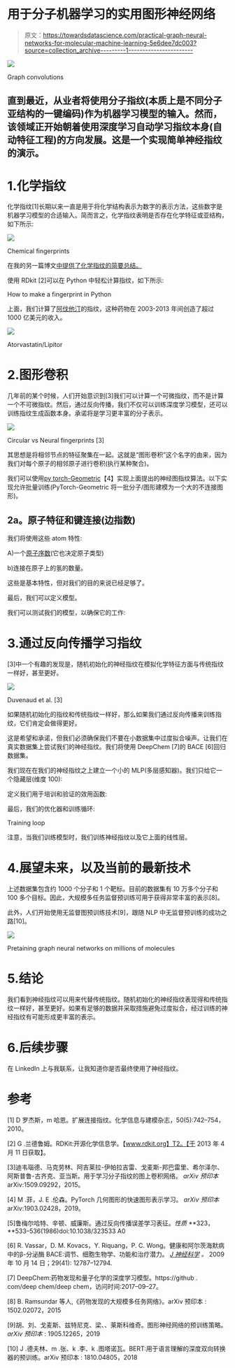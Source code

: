 # 用于分子机器学习的实用图形神经网络

> 原文：<https://towardsdatascience.com/practical-graph-neural-networks-for-molecular-machine-learning-5e6dee7dc003?source=collection_archive---------1----------------------->

![](img/a786953b0e0fa44e0eebf8d963cf5e61.png)

Graph convolutions

## 直到最近，从业者将使用分子指纹(本质上是不同分子亚结构的一键编码)作为机器学习模型的输入。然而，该领域正开始朝着使用深度学习自动学习指纹本身(自动特征工程)的方向发展。这是一个实现简单神经指纹的演示。

# 1.化学指纹

化学指纹[1]长期以来一直是用于将化学结构表示为数字的表示方法，这些数字是机器学习模型的合适输入。简而言之，化学指纹表明是否存在化学特征或亚结构，如下所示:

![](img/152c2c11eb2940b26cc733fe443ccccd.png)

Chemical fingerprints

在我的另一篇博文[中提供了化学指纹的简要总结。](/a-practical-introduction-to-the-use-of-molecular-fingerprints-in-drug-discovery-7f15021be2b1)

使用 RDkit [2]可以在 Python 中轻松计算指纹，如下所示:

How to make a fingerprint in Python

上面，我们计算了[阿伐他汀](https://en.wikipedia.org/wiki/Atorvastatin)的指纹，这种药物在 2003-2013 年间创造了超过 1000 亿美元的收入。

![](img/16ea3ae7bddf14e94e8d7fd765daa87e.png)

Atorvastatin/Lipitor

# 2.图形卷积

几年前的某个时候，人们开始意识到[3]我们可以计算一个可微指纹，而不是计算一个不可微指纹。然后，通过反向传播，我们不仅可以训练深度学习模型，还可以训练指纹生成函数本身。承诺将是学习更丰富的分子表示。

![](img/96b49e86a8ffd3f5f589c730145b7f28.png)

Circular vs Neural fingerprints [3]

其思想是将相邻节点的特征聚集在一起。这就是“图形卷积”这个名字的由来，因为我们对每个原子的相邻原子进行卷积(执行某种聚合)。

我们可以使用[py torch-Geometric](https://github.com/rusty1s/pytorch_geometric)【4】实现上面提出的神经图指纹算法。以下实现允许批量训练(PyTorch-Geometric 将一批分子/图形建模为一个大的不连接图形)。

## 2a。原子特征和键连接(边指数)

我们将使用这些 atom 特性:

A)一个[原子序数](https://en.wikipedia.org/wiki/Atomic_number)(它也决定原子类型)

b)连接在原子上的氢的数量。

这些是基本特性，但对我们的目的来说已经足够了。

最后，我们可以定义模型。

我们可以测试我们的模型，以确保它的工作:

# 3.通过反向传播学习指纹

[3]中一个有趣的发现是，随机初始化的神经指纹在模拟化学特征方面与传统指纹一样好，甚至更好。

![](img/34f520df76e9ead4391b8d2e48833fa3.png)

Duvenaud et al. [3]

如果随机初始化的指纹和传统指纹一样好，那么如果我们通过反向传播来训练指纹，它们肯定会做得更好。

这是希望和承诺，但我们必须确保我们不要在小数据集中过度拟合噪声。让我们在真实数据集上尝试我们的神经指纹。我们将使用 DeepChem [7]的 BACE [6]回归数据集。

我们现在在我们的神经指纹之上建立一个小的 MLP(多层感知器)。我们只给它一个隐藏层(维度 100):

定义我们用于培训和验证的效用函数:

最后，我们的优化器和训练循环:

Training loop

注意，当我们训练模型时，我们训练神经指纹以及它上面的线性层。

# 4.展望未来，以及当前的最新技术

上述数据集包含约 1000 个分子和 1 个靶标。目前的数据集有 10 万多个分子和 100 多个目标。因此，大规模多任务监督预训练可用于获得非常丰富的表示[8]。

此外，人们开始使用无监督图预训练技术[9]，跟随 NLP 中无监督预训练的成功之路[10]。

![](img/28d71d597a4f30482d174629689b778f.png)

Pretaining graph neural networks on millions of molecules

# 5.结论

我们看到神经指纹可以用来代替传统指纹。随机初始化的神经指纹表现得和传统指纹一样好，甚至更好。如果有足够的数据并采取措施避免过度拟合，经过训练的神经指纹有可能形成更丰富的表示。

# 6.后续步骤

在 LinkedIn 上与我联系，让我知道你是否最终使用了神经指纹。

# 参考

[1] D 罗杰斯，m 哈恩。扩展连接指纹。化学信息与建模杂志，50(5):742–754，2010。

[2] G .兰德鲁姆。RDKit:开源化学信息学。【www.rdkit.org】T2。【于 2013 年 4 月 11 日获取】。

[3]迪韦瑙德、马克劳林、阿吉莱拉-伊帕拉吉雷、戈麦斯-邦巴雷里、希尔泽尔、阿斯普鲁-古齐克、亚当斯。用于学习分子指纹的图上卷积网络。 *arXiv 预印本* arXiv:1509.09292，2015。

[4] M .菲，J. E .伦森。PyTorch 几何图形的快速图形表示学习。 *arXiv 预印本* arXiv:1903.02428，2019。

[5]鲁梅尔哈特、辛顿、威廉斯。通过反向传播误差学习表征。*性质* **323，**533–536(1986)doi:10.1038/323533 A0

[6] R. Vassar，D. M. Kovacs，Y. Riquang，P. C. Wong。健康和阿尔茨海默病中的β-分泌酶 BACE:调节、细胞生物学、功能和治疗潜力。 [*J 神经科学*](https://www.ncbi.nlm.nih.gov/pmc/articles/PMC2879048/#) *。* 2009 年 10 月 14 日；29(41): 12787–12794.

[7] DeepChem:药物发现和量子化学的深度学习模型。https://github . com/deep chem/deep chem，访问时间:2017–09–27。

[8] B. Ramsundar 等人,《药物发现的大规模多任务网络》。arXiv 预印本 : 1502.02072，2015

[9]胡、刘、戈麦斯、兹特尼克、梁、、莱斯科维奇。图形神经网络的预训练策略。 *arXiv 预印本* : 1905.12265，2019

[10] J .德夫林、m .张、k .李、k .图塔诺瓦。BERT:用于语言理解的深度双向转换器的预训练。arXiv 预印本 : 1810.04805，2018